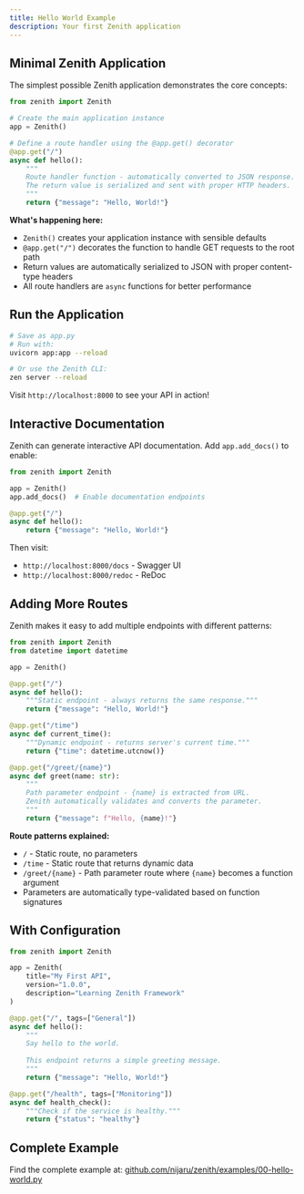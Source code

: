 ```yaml
---
title: Hello World Example
description: Your first Zenith application
---
```



## Minimal Zenith Application

The simplest possible Zenith application demonstrates the core concepts:

```python
from zenith import Zenith

# Create the main application instance
app = Zenith()

# Define a route handler using the @app.get() decorator
@app.get("/")
async def hello():
    """
    Route handler function - automatically converted to JSON response.
    The return value is serialized and sent with proper HTTP headers.
    """
    return {"message": "Hello, World!"}
```

**What's happening here:**
- `Zenith()` creates your application instance with sensible defaults
- `@app.get("/")` decorates the function to handle GET requests to the root path
- Return values are automatically serialized to JSON with proper content-type headers
- All route handlers are `async` functions for better performance

## Run the Application

```bash
# Save as app.py
# Run with:
uvicorn app:app --reload

# Or use the Zenith CLI:
zen server --reload
```

Visit `http://localhost:8000` to see your API in action!

## Interactive Documentation

Zenith can generate interactive API documentation. Add `app.add_docs()` to enable:

```python
from zenith import Zenith

app = Zenith()
app.add_docs()  # Enable documentation endpoints

@app.get("/")
async def hello():
    return {"message": "Hello, World!"}
```

Then visit:
- `http://localhost:8000/docs` - Swagger UI
- `http://localhost:8000/redoc` - ReDoc

## Adding More Routes

Zenith makes it easy to add multiple endpoints with different patterns:

```python
from zenith import Zenith
from datetime import datetime

app = Zenith()

@app.get("/")
async def hello():
    """Static endpoint - always returns the same response."""
    return {"message": "Hello, World!"}

@app.get("/time")
async def current_time():
    """Dynamic endpoint - returns server's current time."""
    return {"time": datetime.utcnow()}

@app.get("/greet/{name}")
async def greet(name: str):
    """
    Path parameter endpoint - {name} is extracted from URL.
    Zenith automatically validates and converts the parameter.
    """
    return {"message": f"Hello, {name}!"}
```

**Route patterns explained:**
- `/` - Static route, no parameters
- `/time` - Static route that returns dynamic data
- `/greet/{name}` - Path parameter route where `{name}` becomes a function argument
- Parameters are automatically type-validated based on function signatures

## With Configuration

```python
from zenith import Zenith

app = Zenith(
    title="My First API",
    version="1.0.0",
    description="Learning Zenith Framework"
)

@app.get("/", tags=["General"])
async def hello():
    """
    Say hello to the world.
    
    This endpoint returns a simple greeting message.
    """
    return {"message": "Hello, World!"}

@app.get("/health", tags=["Monitoring"])
async def health_check():
    """Check if the service is healthy."""
    return {"status": "healthy"}
```

## Complete Example

Find the complete example at:
[github.com/nijaru/zenith/examples/00-hello-world.py](https://github.com/nijaru/zenith/tree/main/examples/00-hello-world.py)